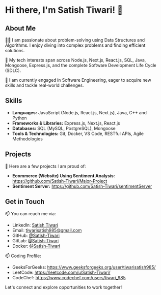 # Hi there, I'm Satish Tiwari! 👋

## About Me

👨‍💻 I am passionate about problem-solving using Data Structures and Algorithms. I enjoy diving into complex problems and finding efficient solutions.

🌱 My tech interests span across Node.js, Next.js, React.js, SQL, Java, Mongoose, Express.js, and the complete Software Development Life Cycle (SDLC).

💼 I am currently engaged in Software Engineering, eager to acquire new skills and tackle real-world challenges.

## Skills

- **Languages:** JavaScript (Node.js, React.js, Next.js), Java, C++ and Python 
- **Frameworks & Libraries:** Express.js, Next.js, React.js
- **Databases:** SQL (MySQL, PostgreSQL), Mongoose
- **Tools & Technologies:** Git, Docker, VS Code, RESTful APIs, Agile Methodologies

## Projects

🚀 Here are a few projects I am proud of:

- **Ecommerce (Website) Using Sentiment Analysis:** https://github.com/Satish-Tiwari/Major-Project
- **Sentiment Server:** https://github.com/Satish-Tiwari/sentimentServer

## Get in Touch

📫 You can reach me via:

- LinkedIn: [Satish Tiwari](https://www.linkedin.com/in/satish-tiwari-096435203/)
- Email: tiwarisatish985@gmail.com
- GitHub: [@Satish-Tiwari](https://github.com/Satish-Tiwari)
- GitLab: [@Satish-Tiwari](https://gitlab.com/tiwarisatish985)
- Docker: [@Satish-Tiwari](https://hub.docker.com/u/tiwarisatish985)

📫 Coding Profile:

- GeeksForGeeks: https://www.geeksforgeeks.org/user/tiwarisatish985/
- LeetCode: https://leetcode.com/u/Satish-Tiwari/
- CodeChef: https://www.codechef.com/users/tiwari_985

Let's connect and explore opportunities to work together!
